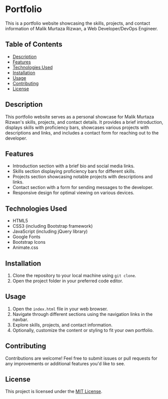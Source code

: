 # Portfolio

This is a portfolio website showcasing the skills, projects, and contact information of Malik Murtaza Rizwan, a Web Developer/DevOps Engineer.

## Table of Contents

- [Description](#description)
- [Features](#features)
- [Technologies Used](#technologies-used)
- [Installation](#installation)
- [Usage](#usage)
- [Contributing](#contributing)
- [License](#license)

## Description

This portfolio website serves as a personal showcase for Malik Murtaza Rizwan's skills, projects, and contact details. It provides a brief introduction, displays skills with proficiency bars, showcases various projects with descriptions and links, and includes a contact form for reaching out to the developer.

## Features

- Introduction section with a brief bio and social media links.
- Skills section displaying proficiency bars for different skills.
- Projects section showcasing notable projects with descriptions and links.
- Contact section with a form for sending messages to the developer.
- Responsive design for optimal viewing on various devices.

## Technologies Used

- HTML5
- CSS3 (including Bootstrap framework)
- JavaScript (including jQuery library)
- Google Fonts
- Bootstrap Icons
- Animate.css

## Installation

1. Clone the repository to your local machine using `git clone`.
2. Open the project folder in your preferred code editor.

## Usage

1. Open the `index.html` file in your web browser.
2. Navigate through different sections using the navigation links in the navbar.
3. Explore skills, projects, and contact information.
4. Optionally, customize the content or styling to fit your own portfolio.

## Contributing

Contributions are welcome! Feel free to submit issues or pull requests for any improvements or additional features you'd like to see.

## License

This project is licensed under the [MIT License](LICENSE).
